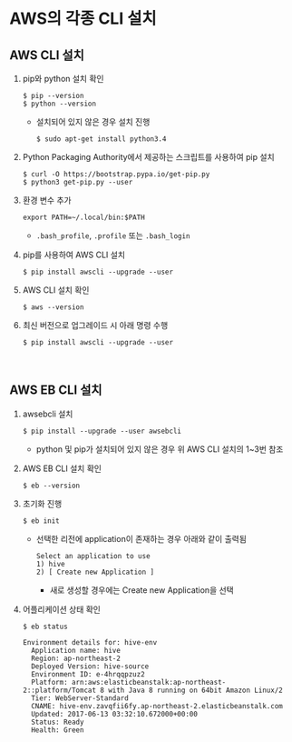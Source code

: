 # AWS의 각종 CLI 설치

## AWS CLI 설치

1. pip와 python 설치 확인

   ```shell
   $ pip --version
   $ python --version
   ```

   * 설치되어 있지 않은 경우 설치 진행

     ```shell
     $ sudo apt-get install python3.4
     ```

2. Python Packaging Authority에서 제공하는 스크립트를 사용하여 pip 설치

   ```shell
   $ curl -O https://bootstrap.pypa.io/get-pip.py
   $ python3 get-pip.py --user
   ```

3. 환경 변수 추가

   ```shell
   export PATH=~/.local/bin:$PATH
   ```

   * `.bash_profile`, `.profile` 또는 `.bash_login`

4. pip를 사용하여 AWS CLI 설치

   ```shell
   $ pip install awscli --upgrade --user
   ```

5. AWS CLI 설치 확인

   ```shell
   $ aws --version
   ```

6. 최신 버전으로 업그레이드 시 아래 명령 수행

   ```shell
   $ pip install awscli --upgrade --user
   ```

   ​

## AWS EB CLI 설치

1. awsebcli 설치

   ```shell
   $ pip install --upgrade --user awsebcli
   ```

   * python 및 pip가 설치되어 있지 않은 경우 위 AWS CLI 설치의 1~3번 참조

2. AWS EB CLI 설치 확인

   ```shell
   $ eb --version
   ```

3. 초기화 진행

   ```shell
   $ eb init
   ```

   * 선택한 리전에 application이 존재하는 경우 아래와 같이 출력됨

     ```
     Select an application to use
     1) hive
     2) [ Create new Application ]
     ```

     * 새로 생성할 경우에는 Create new Application을 선택

4. 어플리케이션 상태 확인

   ```shell
   $ eb status
   ```

   ```
   Environment details for: hive-env
     Application name: hive
     Region: ap-northeast-2
     Deployed Version: hive-source
     Environment ID: e-4hrqqpzuz2
     Platform: arn:aws:elasticbeanstalk:ap-northeast-2::platform/Tomcat 8 with Java 8 running on 64bit Amazon Linux/2
     Tier: WebServer-Standard
     CNAME: hive-env.zavqfii6fy.ap-northeast-2.elasticbeanstalk.com
     Updated: 2017-06-13 03:32:10.672000+00:00
     Status: Ready
     Health: Green
   ```

   ​

